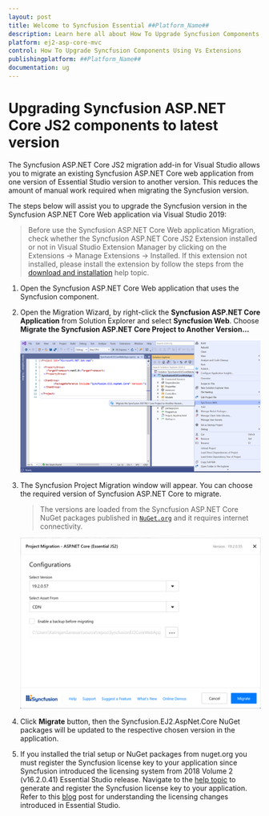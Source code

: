 ```yaml
---
layout: post
title: Welcome to Syncfusion Essential ##Platform_Name##
description: Learn here all about How To Upgrade Syncfusion Components Using Vs Extensions of Syncfusion Essential ##Platform_Name## widgets based on HTML5 and jQuery.
platform: ej2-asp-core-mvc
control: How To Upgrade Syncfusion Components Using Vs Extensions
publishingplatform: ##Platform_Name##
documentation: ug
---
```


# Upgrading Syncfusion ASP.NET Core JS2 components to latest version

The Syncfusion ASP.NET Core JS2 migration add-in for Visual Studio allows you to migrate an existing Syncfusion ASP.NET Core web application from one version of Essential Studio version to another version. This reduces the amount of manual work required when migrating the Syncfusion version.

The steps below will assist you to upgrade the Syncfusion version in the Syncfusion ASP.NET Core Web application via Visual Studio 2019:

> Before use the Syncfusion ASP.NET Core Web application Migration, check whether the Syncfusion ASP.NET Core JS2  Extension installed or not in Visual Studio Extension Manager by clicking on the Extensions -> Manage Extensions -> Installed. If this extension not installed, please install the extension by follow the steps from the [download and installation](https://ej2.syncfusion.com/aspnetcore/documentation/visual-studio-integration/VS2019-Extensions/download-and-installation) help topic.

1. Open the Syncfusion ASP.NET Core Web application that uses the Syncfusion component.

2. Open the Migration Wizard,  by right-click the **Syncfusion ASP.NET Core Application** from Solution Explorer and select **Syncfusion Web**. Choose **Migrate the Syncfusion ASP.NET Core Project to Another Version…**

    ![MigrationAddin](images/MigrationAddin.png)

3. The Syncfusion Project Migration window will appear. You can choose the required version of Syncfusion ASP.NET Core to migrate.

    > The versions are loaded from the Syncfusion ASP.NET Core NuGet packages published in [`NuGet.org`](https://www.nuget.org/packages?q=Tags%3A%22AspNet.Core%20EJ2%22+syncfusion) and it requires internet connectivity.

    ![MigrationWizard](images/Migration.png)

4. Click **Migrate** button, then the Syncfusion.EJ2.AspNet.Core NuGet packages will be updated to the respective chosen version in the application.

5. If you installed the trial setup or NuGet packages from nuget.org you must register the Syncfusion license key to your application since Syncfusion introduced the licensing system from 2018 Volume 2 (v16.2.0.41) Essential Studio release. Navigate to the [help topic](https://help.syncfusion.com/common/essential-studio/licensing/license-key#how-to-generate-syncfusion-license-key) to generate and register the Syncfusion license key to your application. Refer to this [blog](https://blog.syncfusion.com/post/Whats-New-in-2018-Volume-2-Licensing-Changes-in-the-1620x-Version-of-Essential-Studio.aspx?_ga=2.11237684.1233358434.1587355730-230058891.1567654773) post for understanding the licensing changes introduced in Essential Studio.